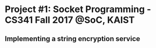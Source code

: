 # Project #1: Socket Programming - CS341 Fall 2017 @SoC, KAIST

## Implementing a string encryption service
